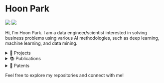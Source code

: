 # Hoon Park

<p>
  <a href="https://www.linkedin.com/in/hoon-park-707a39276" target="_blank"><img src="https://img.shields.io/badge/HoonPark-0A66C2?style=flat-square&logo=Linkedin&logoColor=white"/></a>
  <a href="mailto:parkhoon0303@gmail.com" target="_blank"><img src="https://img.shields.io/badge/parkhoon0303@gmail.com-EA4335?style=flat-square&logo=Gmail&logoColor=white"/></a>
</p>

Hi, I'm Hoon Park. I am a data engineer/scientist interested in solving business problems using various AI methodologies, such as deep learning, machine learning, and data mining.

<details>
  <summary>💼 Projects</summary>
  
  | **Project** | **Institution** | **Duration** |
  | --- | --- | --- |
  | Squid Game Chatbot Enhanced with Gemma Fine-Tuning | Google Bootcamp (GDG) | Aug 2024 - Oct 2024 |
  | Smart Tourism Platform Development with Meta-Path Embedding Recommendation System | Ministry of SMEs and Startups (MSS, Korea) | May 2022 - May 2023 |
  | AI-based Cloud Service (AlaaS) Technology for Anomaly Pattern Detection in Multi-data Streams | Ministry of Education | Oct 2022 - Jan 2023 |
  | Survey Recommender | Knowledge Engineering Lab, Chung-Ang University | June 2022 - July 2022 |
  | Metainformation-Based Latent Knowledge Extraction for Perfume Recommendations (MYFUME) | Soonchunhyang University | May 2020 - May 2021 |
  | Health Checkup Guide | Industry-university cooperation foundation, Soonchunhyang University | Aug 2017 - Dec 2017 |
  | Pictogram | GameMakers [Unity Certified Club] | Aug 2017 - Dec 2017 |

</details>

<details>
  <summary>📚 Publications</summary>

  | **Title** | **Journal** | **Link** |
  | --- | --- | --- |
  | HeteLFX: Heterogeneous Recommendation with Latent Feature Extraction | Electronic Commerce Research and Applications | [🔗](https://doi.org/10.1016/j.elerap.2024.101419) |
  | Latent Mutual Feature Extraction for Cross-domain Recommendation | Knowledge and Information Systems | [🔗](https://doi.org/10.1007/s10115-024-02065-y) |

</details>

<details>
  <summary>📜 Patents</summary>

  | **Title** | **Date** | **Status** | **Link** |
  | --- | --- | --- | --- |
  | Methods and devices for item recommendation using cross-domain information extraction | 12/2023 | Submitted | |
  | APPARATUS, METHOD AND SYSTEM FOR CUSTOMIZED TRACK RECOMMENDATION | 04/2023 | Submitted | |
  | Smart cradle | 04/2023 | KR 1025189290000 | [🔗](https://doi.org/10.8080/1020200165235) |
  | Lost and found system | 12/2019 | KR 1020587950000 | [🔗](https://doi.org/10.8080/1020180072114) |

</details>

Feel free to explore my repositories and connect with me!
